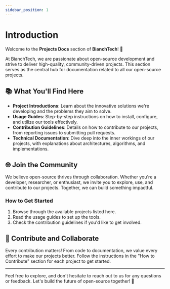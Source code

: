 ```yaml
---
sidebar_position: 1
---
```


# Introduction

Welcome to the **Projects Docs** section of **BianchTech**! 🚀

At BianchTech, we are passionate about open-source development and strive to deliver high-quality, community-driven projects. This section serves as the central hub for documentation related to all our open-source projects.

## 📚 What You'll Find Here

- **Project Introductions**: Learn about the innovative solutions we're developing and the problems they aim to solve.
- **Usage Guides**: Step-by-step instructions on how to install, configure, and utilize our tools effectively.
- **Contribution Guidelines**: Details on how to contribute to our projects, from reporting issues to submitting pull requests.
- **Technical Documentation**: Dive deep into the inner workings of our projects, with explanations about architectures, algorithms, and implementations.

## 🌐 Join the Community

We believe open-source thrives through collaboration. Whether you're a developer, researcher, or enthusiast, we invite you to explore, use, and contribute to our projects. Together, we can build something impactful.

### How to Get Started

1. Browse through the available projects listed here.
2. Read the usage guides to set up the tools.
3. Check the contribution guidelines if you'd like to get involved.

## 🤝 Contribute and Collaborate

Every contribution matters! From code to documentation, we value every effort to make our projects better. Follow the instructions in the "How to Contribute" section for each project to get started.

---

Feel free to explore, and don't hesitate to reach out to us for any questions or feedback. Let's build the future of open-source together! 🌟
